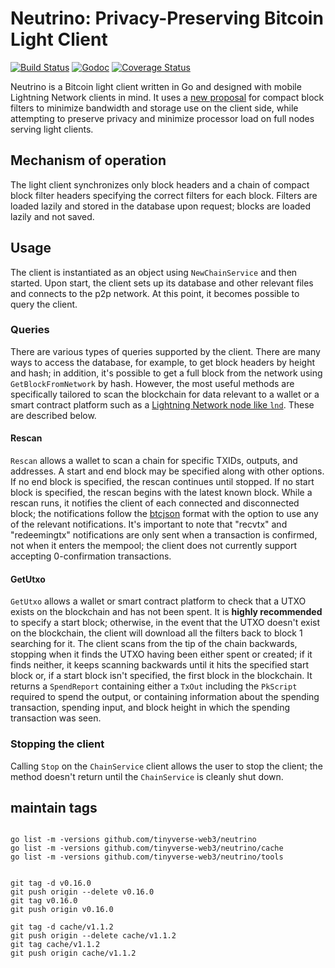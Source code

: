 # Neutrino: Privacy-Preserving Bitcoin Light Client

[![Build Status](https://github.com/tinyverse-web3/neutrino/actions/workflows/main.yml/badge.svg)](https://github.com/tinyverse-web3/neutrino/actions/workflows/main.yml)
[![Godoc](https://godoc.org/github.com/tinyverse-web3/neutrino?status.svg)](https://godoc.org/github.com/tinyverse-web3/neutrino)
[![Coverage Status](https://coveralls.io/repos/github/lightninglabs/neutrino/badge.svg?branch=master)](https://coveralls.io/github/lightninglabs/neutrino?branch=master)

Neutrino is a Bitcoin light client written in Go and designed with mobile
Lightning Network clients in mind. It uses a
[new proposal](https://lists.linuxfoundation.org/pipermail/bitcoin-dev/2017-June/014474.html)
for compact block filters to minimize bandwidth and storage use on the client
side, while attempting to preserve privacy and minimize processor load on full
nodes serving light clients.

## Mechanism of operation
The light client synchronizes only block headers and a chain of compact block
filter headers specifying the correct filters for each block. Filters are loaded
lazily and stored in the database upon request; blocks are loaded lazily and not
saved.

## Usage
The client is instantiated as an object using `NewChainService` and then
started. Upon start, the client sets up its database and other relevant files
and connects to the p2p network. At this point, it becomes possible to query the
client.

### Queries
There are various types of queries supported by the client. There are many ways
to access the database, for example, to get block headers by height and hash; in
addition, it's possible to get a full block from the network using
`GetBlockFromNetwork` by hash. However, the most useful methods are specifically
tailored to scan the blockchain for data relevant to a wallet or a smart
contract platform such as a [Lightning Network node like 
`lnd`](https://github.com/lightningnetwork/lnd). These are described below.

#### Rescan
`Rescan` allows a wallet to scan a chain for specific TXIDs, outputs, and
addresses. A start and end block may be specified along with other options. If
no end block is specified, the rescan continues until stopped. If no start block
is specified, the rescan begins with the latest known block. While a rescan
runs, it notifies the client of each connected and disconnected block; the
notifications follow the
[btcjson](https://github.com/tinyverse-web3/btcd/blob/master/btcjson/chainsvrwsntfns.go)
format with the option to use any of the relevant notifications. It's important
to note that "recvtx" and "redeemingtx" notifications are only sent when a
transaction is confirmed, not when it enters the mempool; the client does not
currently support accepting 0-confirmation transactions.

#### GetUtxo
`GetUtxo` allows a wallet or smart contract platform to check that a UTXO exists
on the blockchain and has not been spent. It is **highly recommended** to
specify a start block; otherwise, in the event that the UTXO doesn't exist on
the blockchain, the client will download all the filters back to block 1
searching for it. The client scans from the tip of the chain backwards, stopping
when it finds the UTXO having been either spent or created; if it finds neither,
it keeps scanning backwards until it hits the specified start block or, if a
start block isn't specified, the first block in the blockchain. It returns a
`SpendReport` containing either a `TxOut` including the `PkScript` required to
spend the output, or containing information about the spending transaction,
spending input, and block height in which the spending transaction was seen.

### Stopping the client
Calling `Stop` on the `ChainService` client allows the user to stop the client;
the method doesn't return until the `ChainService` is cleanly shut down.

## maintain tags
```shell

go list -m -versions github.com/tinyverse-web3/neutrino
go list -m -versions github.com/tinyverse-web3/neutrino/cache
go list -m -versions github.com/tinyverse-web3/neutrino/tools


git tag -d v0.16.0
git push origin --delete v0.16.0
git tag v0.16.0
git push origin v0.16.0

git tag -d cache/v1.1.2
git push origin --delete cache/v1.1.2
git tag cache/v1.1.2
git push origin cache/v1.1.2
```
